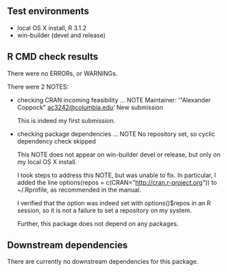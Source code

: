 ## Test environments
* local OS X install, R 3.1.2
* win-builder (devel and release)

## R CMD check results
There were no ERRORs, or WARNINGs.

There were 2 NOTES:

* checking CRAN incoming feasibility ... NOTE
  Maintainer: ‘"Alexander Coppock" <ac3242@columbia.edu>’
  New submission

  This is indeed my first submission.

* checking package dependencies ... NOTE
  No repository set, so cyclic dependency check skipped

  This NOTE does not appear on win-builder devel or release, but only on my local OS X install.

  I took steps to address this NOTE, but was unable to fix. In particular, I added the line
  options(repos = c(CRAN="http://cran.r-project.org"))
  to ~/.Rprofile, as recommended in the manual.

  I verified that the option was indeed set with options()$repos in an R session, so it is not a failure to set a repository on my system.

  Further, this package does not depend on any packages.

## Downstream dependencies
There are currently no downstream dependencies for this package.
